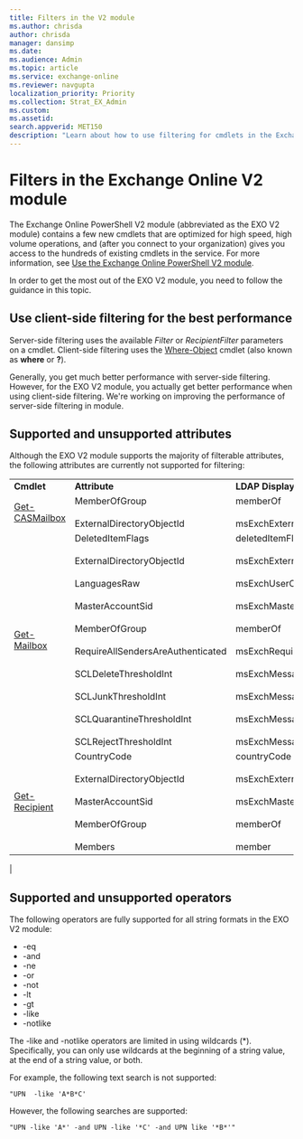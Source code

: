 ```yaml
---
title: Filters in the V2 module
ms.author: chrisda
author: chrisda
manager: dansimp
ms.date:
ms.audience: Admin
ms.topic: article
ms.service: exchange-online
ms.reviewer: navgupta
localization_priority: Priority
ms.collection: Strat_EX_Admin
ms.custom:
ms.assetid:
search.appverid: MET150
description: "Learn about how to use filtering for cmdlets in the Exchange Online V2 module."
---
```


# Filters in the Exchange Online V2 module

The Exchange Online PowerShell V2 module (abbreviated as the EXO V2 module) contains a few new cmdlets that are optimized for high speed, high volume operations, and (after you connect to your organization) gives you access to the hundreds of existing cmdlets in the service. For more information, see [Use the Exchange Online PowerShell V2 module](exchange-online-powershell-v2.md).

In order to get the most out of the EXO V2 module, you need to follow the guidance in this topic.

## Use client-side filtering for the best performance

Server-side filtering uses the available _Filter_ or _RecipientFilter_ parameters on a cmdlet. Client-side filtering uses the [Where-Object](https://docs.microsoft.com/powershell/module/microsoft.powershell.core/where-object) cmdlet (also known as **where** or **?**).

Generally, you get much better performance with server-side filtering. However, for the EXO V2 module, you actually get better performance when using client-side filtering. We're working on improving the performance of server-side filtering in module.

## Supported and unsupported attributes

Although the EXO V2 module supports the majority of filterable attributes, the following attributes are currently not supported for filtering:

||||
|---|---|---|
|**Cmdlet**|**Attribute**|**LDAP Display Name**|
|[Get-CASMailbox](https://docs.microsoft.com/powershell/module/exchange/get-casmailbox)|MemberOfGroup <br/><br/> ExternalDirectoryObjectId|memberOf <br/><br/> msExchExternalDirectoryObjectId|
|[Get-Mailbox](https://docs.microsoft.com/powershell/module/exchange/get-mailbox)|DeletedItemFlags <br/><br/> ExternalDirectoryObjectId <br/><br/> LanguagesRaw <br/><br/> MasterAccountSid <br/><br/> MemberOfGroup <br/><br/> RequireAllSendersAreAuthenticated <br/><br/> SCLDeleteThresholdInt <br/><br/> SCLJunkThresholdInt <br/><br/> SCLQuarantineThresholdInt <br/><br/> SCLRejectThresholdInt|deletedItemFlags <br/><br/> msExchExternalDirectoryObjectId <br/><br/> msExchUserCulture <br/><br/> msExchMasterAccountSid <br/><br/> memberOf <br/><br/> msExchRequireAuthToSendTo <br/><br/> msExchMessageHygieneSCLDeleteThreshold <br/><br/> msExchMessageHygieneSCLJunkThreshold <br/><br/> msExchMessageHygieneSCLQuarantineThreshold <br/><br/> msExchMessageHygieneSCLRejectThreshold|
|[Get-Recipient](https://docs.microsoft.com/powershell/module/exchange/get-recipient)|CountryCode <br/><br/> ExternalDirectoryObjectId <br/><br/> MasterAccountSid <br/><br/> MemberOfGroup <br/><br/> Members|countryCode <br/><br/> msExchExternalDirectoryObjectId <br/><br/> msExchMasterAccountSid <br/><br/> memberOf <br/><br/> member|
|

## Supported and unsupported operators

The following operators are fully supported for all string formats in the EXO V2 module:

- -eq
- -and
- -ne
- -or
- -not
- -lt
- -gt
- -like
- -notlike

The -like and -notlike operators are limited in using wildcards (*). Specifically, you can only use wildcards at the beginning of a string value, at the end of a string value, or both.

For example, the following text search is not supported:

`"UPN  -like 'A*B*C'`

However, the following searches are supported:

`"UPN -like 'A*' -and UPN -like '*C' -and UPN like '*B*'"`
